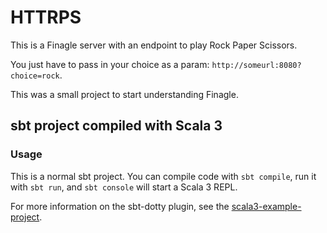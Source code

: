 # HTTRPS

This is a Finagle server with an endpoint to play Rock Paper Scissors.

You just have to pass in your choice as a param: `http://someurl:8080?choice=rock`.

This was a small project to start understanding Finagle.

## sbt project compiled with Scala 3

### Usage

This is a normal sbt project. You can compile code with `sbt compile`, run it with `sbt run`, and `sbt console` will start a Scala 3 REPL.

For more information on the sbt-dotty plugin, see the
[scala3-example-project](https://github.com/scala/scala3-example-project/blob/main/README.md).
